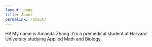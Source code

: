 ```yaml
---
layout: page
title: About
permalink: /about/
---
```


Hi! My name is Amanda Zhang. I'm a premedical student at Harvard University studying Applied Math and Biology.
